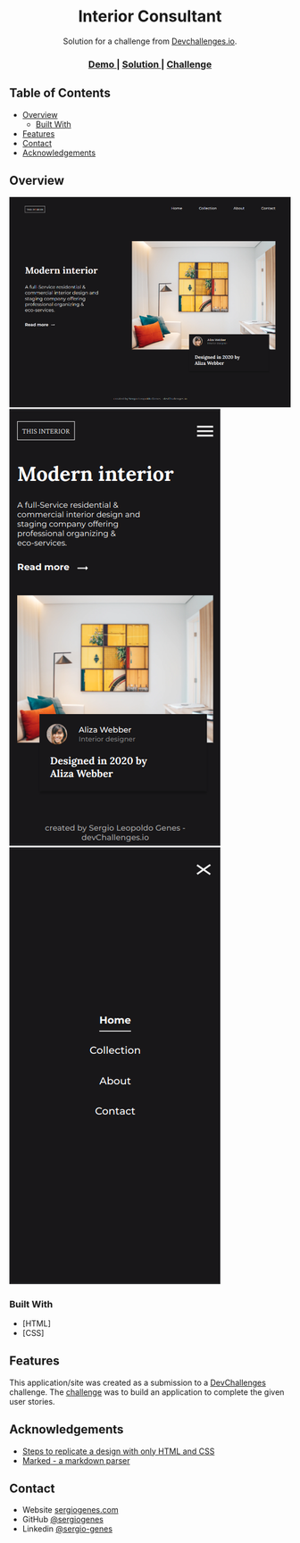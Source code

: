 <!-- Please update value in the {}  -->

<h1 align="center">Interior Consultant</h1>

<div align="center">
   Solution for a challenge from  <a href="http://devchallenges.io" target="_blank">Devchallenges.io</a>.
</div>

<div align="center">
  <h3>
    <a href="https://interior-consultant-fawn.vercel.app/">
      Demo
    </a>
    <span> | </span>
    <a href="https://interior-consultant-fawn.vercel.app/">
      Solution
    </a>
    <span> | </span>
    <a href="https://devchallenges.io/challenges/Jymh2b2FyebRTUljkNcb">
      Challenge
    </a>
  </h3>
</div>

<!-- TABLE OF CONTENTS -->

## Table of Contents

- [Overview](#overview)
  - [Built With](#built-with)
- [Features](#features)
- [Contact](#contact)
- [Acknowledgements](#acknowledgements)

<!-- OVERVIEW -->

## Overview

![screenshot](https://github.com/DevChallenges-SLG/interior_consultant/blob/main/screenshoots_solution/interior_consultant_1440%20x%201080.png?raw=true)
![screenshot](https://github.com/DevChallenges-SLG/interior_consultant/blob/main/screenshoots_solution/interior_consultant_375%20x%20776.png?raw=true)
![screenshot](https://github.com/DevChallenges-SLG/interior_consultant/blob/main/screenshoots_solution/interior_consultant_menu_375%20x%20776.png?raw=true)

### Built With

<!-- This section should list any major frameworks that you built your project using. Here are a few examples.-->

- [HTML]
- [CSS]

## Features

<!-- List the features of your application or follow the template. Don't share the figma file here :) -->

This application/site was created as a submission to a [DevChallenges](https://devchallenges.io/challenges) challenge. The [challenge](https://devchallenges.io/challenges/Jymh2b2FyebRTUljkNcb) was to build an application to complete the given user stories.

## Acknowledgements

<!-- This section should list any articles or add-ons/plugins that helps you to complete the project. This is optional but it will help you in the future. For exmpale -->

- [Steps to replicate a design with only HTML and CSS](https://devchallenges-blogs.web.app/how-to-replicate-design/)
- [Marked - a markdown parser](https://github.com/chjj/marked)

## Contact

- Website [sergiogenes.com](https://my-portfolio-rho-woad.vercel.app/)
- GitHub [@sergiogenes](https://github.com/sergiogenes)
- Linkedin [@sergio-genes](https://www.linkedin.com/in/sergio-genes/)
